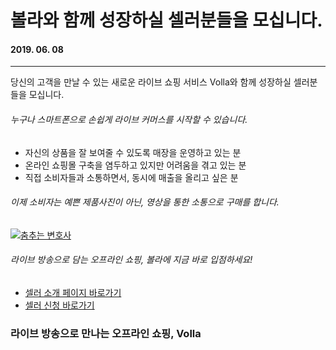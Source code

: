 # 볼라와 함께 성장하실 셀러분들을 모십니다.

#### 2019. 06. 08

***

당신의 고객을 만날 수 있는 새로운 라이브 쇼핑 서비스 Volla와 함께 성장하실 셀러분들을 모십니다.

###### 누구나 스마트폰으로 손쉽게 라이브 커머스를 시작할 수 있습니다.

- 자신의 상품을 잘 보여줄 수 있도록 매장을 운영하고 있는 분
- 온라인 쇼핑몰 구축을 염두하고 있지만 어려움을 겪고 있는 분
- 직접 소비자들과 소통하면서, 동시에 매출을 올리고 싶은 분

###### 이제 소비자는 예쁜 제품사진이 아닌, 영상을 통한 소통으로 구매를 합니다.

[![춤추는 변호사](https://img.youtube.com/vi/_62t0IooHYw/0.jpg)](https://www.youtube.com/watch?v=_62t0IooHYw)

###### 라이브 방송으로 담는 오프라인 쇼핑, 볼라에 지금 바로 입점하세요!

- [셀러 소개 페이지 바로가기](https://volla.live/seller)
- [셀러 신청 바로가기](https://volla.live/sellerform-app)

### 라이브 방송으로 만나는 오프라인 쇼핑, Volla
